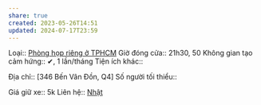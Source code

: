 ```yaml
---
share: true
created: 2023-05-26T14:51
updated: 2024-07-17T23:59
---
```

Loại:: [Phòng họp riêng ở TPHCM](./index.md)
Giờ đóng cửa:: 21h30, 50
Không gian tạo cảm hứng:: ✔, 1 lần/tháng
Tiện ích khác:: 

Địa chỉ:: [346 Bến Vân Đồn, Q4]
Số người tối thiểu:: 
 
Giá giữ xe:: 5k
Liên hệ:: [Nhật](Nh%E1%BA%ADt.md)
